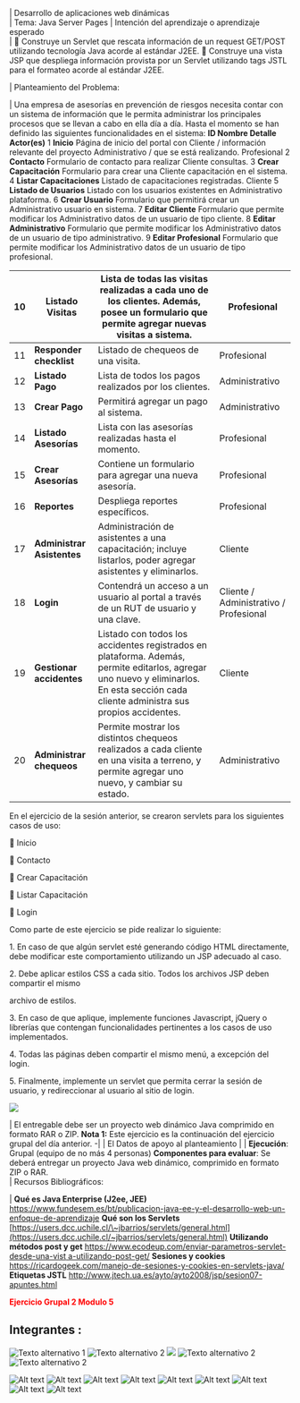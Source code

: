 
| Desarrollo de aplicaciones web dinámicas                                    
| Tema: Java Server Pages
| Intención del aprendizaje o aprendizaje esperado                                 
|    Construye un Servlet que rescata información de un request GET/POST utilizando tecnología Java acorde al estándar J2EE.  Construye una vista JSP que despliega información provista por un Servlet utilizando tags JSTL para el formateo acorde al estándar J2EE.                                    

| Planteamiento del Problema:                                

|   Una empresa de asesorías en prevención de riesgos necesita contar con un sistema de información que le permita administrar los principales procesos que se llevan a cabo en ella día a día.  Hasta el momento se han definido las siguientes funcionalidades en el sistema:  **ID Nombre Detalle Actor(es)** 1 **Inicio** Página de inicio del portal con Cliente / información relevante del proyecto Administrativo / que se está realizando. Profesional 2 **Contacto** Formulario de contacto para realizar Cliente consultas. 3 **Crear Capacitación** Formulario para crear una Cliente capacitación en el sistema. 4 **Listar Capacitaciones** Listado de capacitaciones registradas. Cliente 5 **Listado de Usuarios** Listado con los usuarios existentes en Administrativo plataforma. 6 **Crear Usuario** Formulario que permitirá crear un Administrativo usuario en sistema. 7 **Editar Cliente** Formulario que permite modificar los Administrativo datos de un usuario de tipo cliente. 8 **Editar Administrativo** Formulario que permite modificar los Administrativo datos de un usuario de tipo administrativo. 9 **Editar Profesional** Formulario que permite modificar los Administrativo datos de un usuario de tipo profesional. 

| 10  | **Listado Visitas**            | Lista de todas las visitas realizadas a cada uno de los clientes. Además, posee un formulario que permite agregar nuevas visitas a sistema.                                             | Profesional                            |
| --- | ------------------------------ | --------------------------------------------------------------------------------------------------------------------------------------------------------------------------------------- | -------------------------------------- |
| 11  | **Responder checklist**        | Listado de chequeos de una visita.                                                                                                                                                      | Profesional                            |
| 12  | **Listado Pago**               | Lista de todos los pagos realizados por los clientes.                                                                                                                                   | Administrativo                         |
| 13  | **Crear Pago**                 | Permitirá agregar un pago al sistema.                                                                                                                                                   | Administrativo                         |
| 14  | **Listado Asesorías**          | Lista con las asesorías realizadas hasta el momento.                                                                                                                                    | Profesional                            |
| 15  | **Crear Asesorías**            | Contiene un formulario para agregar una nueva asesoría.                                                                                                                                 | Profesional                            |
| 16  | **Reportes**                   | Despliega reportes específicos.                                                                                                                                                         | Profesional                            |
| 17  | **Administrar** **Asistentes** | Administración de asistentes a una capacitación; incluye listarlos, poder agregar asistentes y eliminarlos.                                                                             | Cliente                                |
| 18  | **Login**                      | Contendrá un acceso a un usuario al portal a través de un RUT de usuario y una clave.                                                                                                   | Cliente / Administrativo / Profesional |
| 19  | **Gestionar accidentes**       | Listado con todos los accidentes registrados en plataforma. Además, permite editarlos, agregar uno nuevo y eliminarlos. En esta sección cada cliente administra sus propios accidentes. | Cliente                                |
| 20  | **Administrar chequeos**       | Permite mostrar los distintos chequeos realizados a cada cliente en una visita a terreno, y permite agregar uno nuevo, y cambiar su estado.                                             | Administrativo                         |

En el ejercicio de la sesión anterior, se crearon servlets para los siguientes casos de uso:

 Inicio

 Contacto

 Crear Capacitación

 Listar Capacitación

 Login

Como parte de este ejercicio se pide realizar lo siguiente:

1\. En caso de que algún servlet esté generando código HTML directamente, debe modificar este comportamiento utilizando un JSP adecuado al caso.

2\. Debe aplicar estilos CSS a cada sitio. Todos los archivos JSP deben compartir el mismo

archivo de estilos.

3\. En caso de que aplique, implemente funciones Javascript, jQuery o librerías que contengan funcionalidades pertinentes a los casos de uso implementados.

4\. Todas las páginas deben compartir el mismo menú, a excepción del login.

5\. Finalmente, implemente un servlet que permita cerrar la sesión de usuario, y redireccionar al usuario al sitio de login.

![](media/18a8bda8685bf8c553a6f4ef0aff7a57.jpeg)

| El entregable debe ser un proyecto web dinámico Java comprimido en formato RAR o ZIP.   **Nota 1:** Este ejercicio es la continuación del ejercicio grupal del día anterior.                                                                   -|
| El Datos de apoyo al planteamiento                                                                                                                      |
|   **Ejecución**: Grupal (equipo de no más 4 personas)   **Componentes para evaluar**: Se deberá entregar un proyecto Java web dinámico, comprimido en formato ZIP o RAR.                                                                        
| Recursos Bibliográficos:                                                           

|   **Qué es Java Enterprise (J2ee, JEE)** <https://www.fundesem.es/bt/publicacion-java-ee-y-el-desarrollo-web-un-enfoque-de-aprendizaje>  **Qué son los Servlets** [https://users.dcc.uchile.cl/\~jbarrios/servlets/general.html](https://users.dcc.uchile.cl/~jbarrios/servlets/general.html)  **Utilizando métodos post y get** [https://www.ecodeup.com/enviar-parametros-servlet-desde-una-vist a-utilizando-post-get/](https://www.ecodeup.com/enviar-parametros-servlet-desde-una-vist%20a-utilizando-post-get/)  **Sesiones y cookies** <https://ricardogeek.com/manejo-de-sesiones-y-cookies-en-servlets-java/>  **Etiquetas JSTL** <http://www.jtech.ua.es/ayto/ayto2008/jsp/sesion07-apuntes.html> 

<span style="color:red">**Ejercicio Grupal 2 Modulo 5**</span>

## **Integrantes :**

</table>

<tr>

<td><img src="https://img.shields.io/badge/Angelica%20-%20Romero%20-%20violet?cacheSeconds=3200" alt="Texto alternativo 1"></td>

<td><img src="https://img.shields.io/badge/Bastian%20-%20Mariangel%20-%20red?cacheSeconds=3200" alt="Texto alternativo 2"></td\>

<td><img src="https://img.shields.io/badge/Ivan    %20-%20Mieres   %20-%20green?cacheSeconds=3200" *alt*="Texto alternativo 2"></td>

<td><img src="https://img.shields.io/badge/Patricio%20-%20Bonnin%20-%20brown?cacheSeconds=3200" alt="Texto alternativo 2"></td>

<td><img src="https://img.shields.io/badge/Roberto%20-%20Rivas%20-%20blue?cacheSeconds=3200" alt="Texto alternativo 2"></td>

</tr>

</table>

![Alt text](image.png)
![Alt text](image-1.png)
![Alt text](image-2.png)
![Alt text](image-3.png)
![Alt text](image-4.png)
![Alt text](image-5.png)
![Alt text](image-5.png)
![Alt text](image-6.png)
![Alt text](image-7.png)


